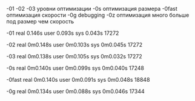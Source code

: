 -01 -02 -03 уровни оптимизации
-0s оптимизация размера
-0fast оптимизация скорости
-0g debugging
-0z оптимизация много больше под размер чем скорость

-01
real 0.146s
user 0.093s
sys   0.043s
17272

-02
real 0m0.148s
user 0m0.103s
sys 0m0.045s
17272

-03
real 0m0.138s
user 0m0.105s
sys 0m0.032s
17272

-0s
real 0m0.140s
user 0m0.099s
sys 0m0.040s
17248

-0fast
real 0m0.140s
user 0m0.091s
sys 0m0.048s
18848

-0g
real 0m0.134s
user 0m0.088s
sys 0m0.046s
17344